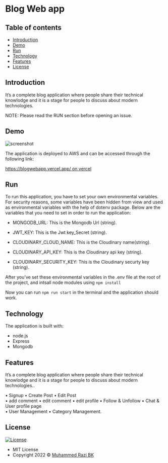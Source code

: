 # Blog Web app

## Table of contents

- [Introduction](#introduction)
- [Demo](#demo)
- [Run](#run)
- [Technology](#technology)
- [Features](#features)
- [License](#license)

## Introduction

It’s a complete blog application where people share their technical knowlodge and it is a stage for people to discuss about modern technologies.

NOTE: Please read the RUN section before opening an issue.

## Demo

![screenshot](mcart.png)

The application is deployed to AWS and can be accessed through the following link:

[https://blogwebapp.vercel.app/ on vercel](https://blogwebapp.vercel.app/)

## Run

To run this application, you have to set your own environmental variables. For security reasons, some variables have been hidden from view and used as environmental variables with the help of dotenv package. Below are the variables that you need to set in order to run the application:


- MONGODB_URL: This is the Mongodb Url (string).

- JWT_KEY:  This is the Jwt key_Secret (string).

- CLOUDINARY_CLOUD_NAME: This is the Cloudinary name(string).

- CLOUDINARY_API_KEY: This is the Cloudinary api key (string).

- CLOUDINARY_SECURITY_KEY: This is the Cloudinary securty key (string).


After you've set these environmental variables in the .env file at the root of the project, and intsall node modules using  `npm install`

Now you can run `npm run start` in the terminal and the application should work.

## Technology

The application is built with:

- node.js
- Express
- Mongodb

## Features

It’s a complete blog application where people share their technical knowlodge and it is a stage for people to discuss about modern technologies..

 • Signup 
 • Create Post 
 • Edit Post  
 • add comment 
 • edit comment 
 • edit profile 
 • Follow & Unfollow 
 • Chat & User profile page  
 • User Management 
 • Category Management.
 

## License

[![License](https://img.shields.io/:License-MIT-blue.svg?style=flat-square)](http://badges.mit-license.org)

- MIT License
- Copyright 2022 © [Muhammed Razi BK](https://github.com/RAZIBK/)
